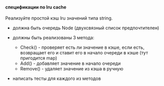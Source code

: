#### спецификации по lru cache

Реализуйте простой кэш lru значений типа string.

* должна быть очередь Node (двухсвязный список предпочтителен)

* должны быть реализованы 3 метода:
    * Check() - проверяет есть ли значение в кэше, если есть, возвращает его и ставит его в начало очереди в кэше (тут пригодится map)
    * Add() - добавляет значение в начало очереди
    * Remove() - удаляет значение из кэша в ручную
    
* написать тесты для каждого из методов
